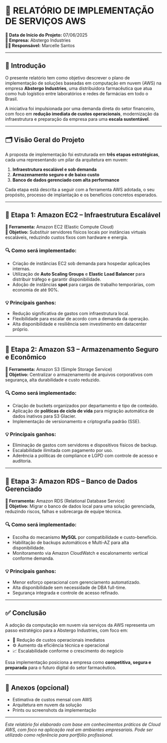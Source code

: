 
# 🧠 RELATÓRIO DE IMPLEMENTAÇÃO DE SERVIÇOS AWS

**📅 Data de Início do Projeto:** 07/06/2025  
**🏢 Empresa:** Abstergo Industries  
**👩‍💻 Responsável:** Marcelle Santos

---

## 📌 Introdução

O presente relatório tem como objetivo descrever o plano de implementação de soluções baseadas em computação em nuvem (AWS) na empresa **Abstergo Industries**, uma distribuidora farmacêutica que atua como hub logístico entre laboratórios e redes de farmácias em todo o Brasil.

A iniciativa foi impulsionada por uma demanda direta do setor financeiro, com foco em **redução imediata de custos operacionais**, modernização da infraestrutura e preparação da empresa para uma **escala sustentável**.

---

## 🗂️ Visão Geral do Projeto

A proposta de implementação foi estruturada em **três etapas estratégicas**, cada uma representando um pilar da arquitetura em nuvem:

1. **Infraestrutura escalável e sob demanda**
2. **Armazenamento seguro e de baixo custo**
3. **Banco de dados gerenciado com alta performance**

Cada etapa está descrita a seguir com a ferramenta AWS adotada, o seu propósito, processo de implantação e os benefícios concretos esperados.

---

## 🚀 Etapa 1: Amazon EC2 – Infraestrutura Escalável

**🔧 Ferramenta:** Amazon EC2 (Elastic Compute Cloud)  
**🎯 Objetivo:** Substituir servidores físicos locais por instâncias virtuais escaláveis, reduzindo custos fixos com hardware e energia.

### 🔍 Como será implementado:

- Criação de instâncias EC2 sob demanda para hospedar aplicações internas.
- Utilização de **Auto Scaling Groups** e **Elastic Load Balancer** para distribuir tráfego e garantir disponibilidade.
- Adoção de instâncias **spot** para cargas de trabalho temporárias, com economia de até 90%.

### 💡 Principais ganhos:

- Redução significativa de gastos com infraestrutura local.
- Flexibilidade para escalar de acordo com a demanda da operação.
- Alta disponibilidade e resiliência sem investimento em datacenter próprio.

---

## 💾 Etapa 2: Amazon S3 – Armazenamento Seguro e Econômico

**🔧 Ferramenta:** Amazon S3 (Simple Storage Service)  
**🎯 Objetivo:** Centralizar o armazenamento de arquivos corporativos com segurança, alta durabilidade e custo reduzido.

### 🔍 Como será implementado:

- Criação de buckets organizados por departamento e tipo de conteúdo.
- Aplicação de **políticas de ciclo de vida** para migração automática de dados inativos para S3 Glacier.
- Implementação de versionamento e criptografia padrão (SSE).

### 💡 Principais ganhos:

- Eliminação de gastos com servidores e dispositivos físicos de backup.
- Escalabilidade ilimitada com pagamento por uso.
- Aderência a políticas de compliance e LGPD com controle de acesso e auditoria.

---

## 🧮 Etapa 3: Amazon RDS – Banco de Dados Gerenciado

**🔧 Ferramenta:** Amazon RDS (Relational Database Service)  
**🎯 Objetivo:** Migrar o banco de dados local para uma solução gerenciada, reduzindo riscos, falhas e sobrecarga de equipe técnica.

### 🔍 Como será implementado:

- Escolha do mecanismo **MySQL** por compatibilidade e custo-benefício.
- Habilitação de backups automáticos e Multi-AZ para alta disponibilidade.
- Monitoramento via Amazon CloudWatch e escalonamento vertical conforme demanda.

### 💡 Principais ganhos:

- Menor esforço operacional com gerenciamento automatizado.
- Alta disponibilidade sem necessidade de DBA full-time.
- Segurança integrada e controle de acesso refinado.

---

## ✅ Conclusão

A adoção da computação em nuvem via serviços da AWS representa um passo estratégico para a Abstergo Industries, com foco em:

- 💸 Redução de custos operacionais imediatos
- ⚙️ Aumento da eficiência técnica e operacional
- 📈 Escalabilidade conforme o crescimento do negócio

Essa implementação posiciona a empresa como **competitiva, segura e preparada** para o futuro digital do setor farmacêutico.

---

## 📎 Anexos (opcional)

- Estimativa de custos mensal com AWS
- Arquitetura em nuvem da solução
- Prints ou screenshots da implementação

---

*Este relatório foi elaborado com base em conhecimentos práticos de Cloud AWS, com foco na aplicação real em ambientes empresariais. Pode ser utilizado como referência para portfólio profissional.*

